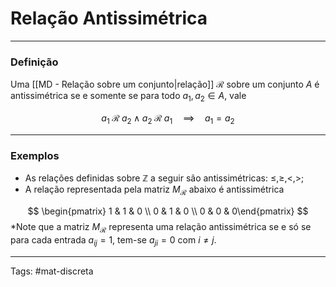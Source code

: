 # Relação Antissimétrica
---

### Definição

Uma [[MD - Relação sobre um conjunto|relação]] $\mathcal{R}$ sobre um conjunto $A$ é antissimétrica se e somente se para todo $a_{1},a_{2} \in A$, vale

$$ a_{1}\;\mathcal{R}\;a_{2}\;\wedge\;a_{2}\;\mathcal{R}\;a_{1}\quad\implies \quad a_{1}= a_{2} $$

---


### **Exemplos**

- As relações definidas sobre $\mathbb{Z}$ a seguir são antissimétricas: $\leq, \geq, <, >$;
- A relação representada pela matriz $M_\mathcal{R}$ abaixo é antissimétrica

$$
\begin{pmatrix} 1 & 1 & 0 \\ 0 & 1 & 0 \\ 0 & 0 & 0\end{pmatrix}
$$
*Note que a matriz $M_\mathcal{R}$ representa uma relação antissimétrica se e só se para cada entrada $a_{ij}=1$, tem-se $a_{ji}=0$ com $i \neq j$. 

---

Tags: #mat-discreta  